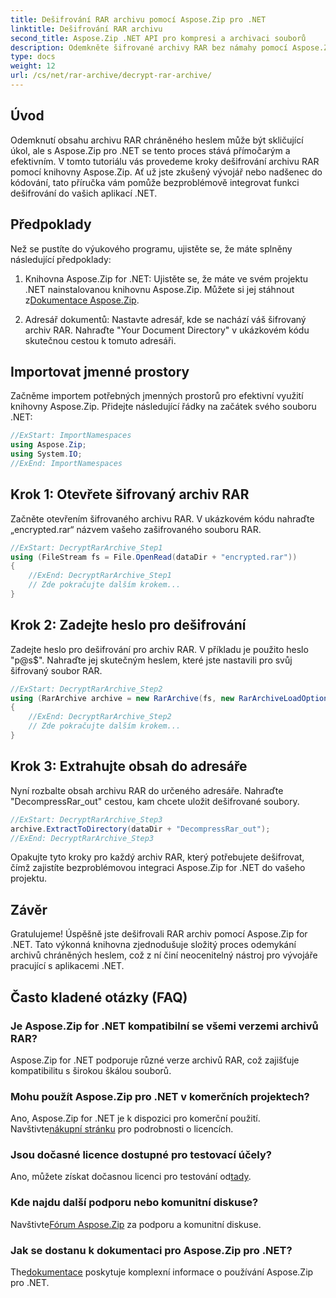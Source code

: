 ```yaml
---
title: Dešifrování RAR archivu pomocí Aspose.Zip pro .NET
linktitle: Dešifrování RAR archivu
second_title: Aspose.Zip .NET API pro kompresi a archivaci souborů
description: Odemkněte šifrované archivy RAR bez námahy pomocí Aspose.Zip pro .NET. Postupujte podle našeho podrobného průvodce pro bezproblémovou integraci a efektivní dešifrování.
type: docs
weight: 12
url: /cs/net/rar-archive/decrypt-rar-archive/
---
```


## Úvod

Odemknutí obsahu archivu RAR chráněného heslem může být skličující úkol, ale s Aspose.Zip pro .NET se tento proces stává přímočarým a efektivním. V tomto tutoriálu vás provedeme kroky dešifrování archivu RAR pomocí knihovny Aspose.Zip. Ať už jste zkušený vývojář nebo nadšenec do kódování, tato příručka vám pomůže bezproblémově integrovat funkci dešifrování do vašich aplikací .NET.

## Předpoklady

Než se pustíte do výukového programu, ujistěte se, že máte splněny následující předpoklady:

1.  Knihovna Aspose.Zip for .NET: Ujistěte se, že máte ve svém projektu .NET nainstalovanou knihovnu Aspose.Zip. Můžete si jej stáhnout z[Dokumentace Aspose.Zip](https://reference.aspose.com/zip/net/).

2. Adresář dokumentů: Nastavte adresář, kde se nachází váš šifrovaný archiv RAR. Nahraďte "Your Document Directory" v ukázkovém kódu skutečnou cestou k tomuto adresáři.

## Importovat jmenné prostory

Začněme importem potřebných jmenných prostorů pro efektivní využití knihovny Aspose.Zip. Přidejte následující řádky na začátek svého souboru .NET:

```csharp
//ExStart: ImportNamespaces
using Aspose.Zip;
using System.IO;
//ExEnd: ImportNamespaces
```

## Krok 1: Otevřete šifrovaný archiv RAR

Začněte otevřením šifrovaného archivu RAR. V ukázkovém kódu nahraďte „encrypted.rar“ názvem vašeho zašifrovaného souboru RAR.

```csharp
//ExStart: DecryptRarArchive_Step1
using (FileStream fs = File.OpenRead(dataDir + "encrypted.rar"))
{
    //ExEnd: DecryptRarArchive_Step1
    // Zde pokračujte dalším krokem...
}
```

## Krok 2: Zadejte heslo pro dešifrování

Zadejte heslo pro dešifrování pro archiv RAR. V příkladu je použito heslo "p@s$". Nahraďte jej skutečným heslem, které jste nastavili pro svůj šifrovaný soubor RAR.

```csharp
//ExStart: DecryptRarArchive_Step2
using (RarArchive archive = new RarArchive(fs, new RarArchiveLoadOptions() { DecryptionPassword = "p@s$" }))
{
    //ExEnd: DecryptRarArchive_Step2
    // Zde pokračujte dalším krokem...
}
```

## Krok 3: Extrahujte obsah do adresáře

Nyní rozbalte obsah archivu RAR do určeného adresáře. Nahraďte "DecompressRar_out" cestou, kam chcete uložit dešifrované soubory.

```csharp
//ExStart: DecryptRarArchive_Step3
archive.ExtractToDirectory(dataDir + "DecompressRar_out");
//ExEnd: DecryptRarArchive_Step3
```

Opakujte tyto kroky pro každý archiv RAR, který potřebujete dešifrovat, čímž zajistíte bezproblémovou integraci Aspose.Zip for .NET do vašeho projektu.

## Závěr

Gratulujeme! Úspěšně jste dešifrovali RAR archiv pomocí Aspose.Zip for .NET. Tato výkonná knihovna zjednodušuje složitý proces odemykání archivů chráněných heslem, což z ní činí neocenitelný nástroj pro vývojáře pracující s aplikacemi .NET.

## Často kladené otázky (FAQ)

### Je Aspose.Zip for .NET kompatibilní se všemi verzemi archivů RAR?
Aspose.Zip for .NET podporuje různé verze archivů RAR, což zajišťuje kompatibilitu s širokou škálou souborů.

### Mohu použít Aspose.Zip pro .NET v komerčních projektech?
 Ano, Aspose.Zip for .NET je k dispozici pro komerční použití. Navštivte[nákupní stránku](https://purchase.aspose.com/buy) pro podrobnosti o licencích.

### Jsou dočasné licence dostupné pro testovací účely?
 Ano, můžete získat dočasnou licenci pro testování od[tady](https://purchase.aspose.com/temporary-license/).

### Kde najdu další podporu nebo komunitní diskuse?
 Navštivte[Fórum Aspose.Zip](https://forum.aspose.com/c/zip/37) za podporu a komunitní diskuse.

### Jak se dostanu k dokumentaci pro Aspose.Zip pro .NET?
 The[dokumentace](https://reference.aspose.com/zip/net/) poskytuje komplexní informace o používání Aspose.Zip pro .NET.
